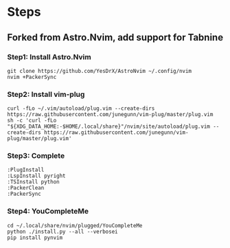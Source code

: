 # Steps
## Forked from Astro.Nvim, add support for Tabnine

### Step1: Install Astro.Nvim
```
git clone https://github.com/YesDrX/AstroNvim ~/.config/nvim
nvim +PackerSync
```

### Step2: Install vim-plug
```
curl -fLo ~/.vim/autoload/plug.vim --create-dirs https://raw.githubusercontent.com/junegunn/vim-plug/master/plug.vim
sh -c 'curl -fLo "${XDG_DATA_HOME:-$HOME/.local/share}"/nvim/site/autoload/plug.vim --create-dirs https://raw.githubusercontent.com/junegunn/vim-plug/master/plug.vim'
```

### Step3: Complete
```
:PlugInstall
:LspInstall pyright
:TSInstall python
:PackerClean
:PackerSync
```

### Step4: YouCompleteMe
```
cd ~/.local/share/nvim/plugged/YouCompleteMe
python ./install.py --all --verbosei
pip install pynvim
```
